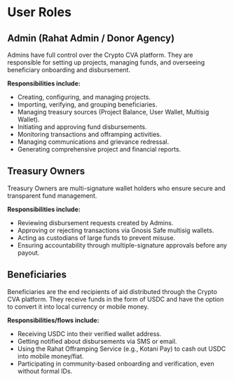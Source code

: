 # User Roles

## Admin (Rahat Admin / Donor Agency)
Admins have full control over the Crypto CVA platform. They are responsible for setting up projects, managing funds, and overseeing beneficiary onboarding and disbursement.  

**Responsibilities include:**
- Creating, configuring, and managing projects.  
- Importing, verifying, and grouping beneficiaries.  
- Managing treasury sources (Project Balance, User Wallet, Multisig Wallet).  
- Initiating and approving fund disbursements.  
- Monitoring transactions and offramping activities.  
- Managing communications and grievance redressal.  
- Generating comprehensive project and financial reports.  

## Treasury Owners
Treasury Owners are multi-signature wallet holders who ensure secure and transparent fund management.  

**Responsibilities include:**
- Reviewing disbursement requests created by Admins.  
- Approving or rejecting transactions via Gnosis Safe multisig wallets.  
- Acting as custodians of large funds to prevent misuse.  
- Ensuring accountability through multiple-signature approvals before any payout.  

## Beneficiaries
Beneficiaries are the end recipients of aid distributed through the Crypto CVA platform. They receive funds in the form of USDC and have the option to convert it into local currency or mobile money.  

**Responsibilities/flows include:**
- Receiving USDC into their verified wallet address.  
- Getting notified about disbursements via SMS or email.  
- Using the Rahat Offramping Service (e.g., Kotani Pay) to cash out USDC into mobile money/fiat.  
- Participating in community-based onboarding and verification, even without formal IDs.  
